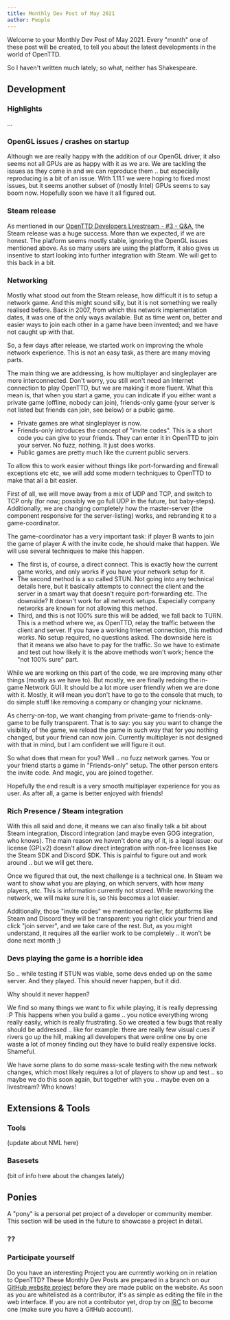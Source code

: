 ```yaml
---
title: Monthly Dev Post of May 2021
author: People
---
```


Welcome to your Monthly Dev Post of May 2021.
Every "month" one of these post will be created, to tell you about the latest developments in the world of OpenTTD.

So I haven't written much lately; so what, neither has Shakespeare.

<!-- more -->

## Development

### Highlights

...

### OpenGL issues / crashes on startup

Although we are really happy with the addition of our OpenGL driver, it also seems not all GPUs are as happy with it as we are.
We are tackling the issues as they come in and we can reproduce them .. but especially reproducing is a bit of an issue.
With 1.11.1 we were hoping to fixed most issues, but it seems another subset of (mostly Intel) GPUs seems to say boom now.
Hopefully soon we have it all figured out.

### Steam release

As mentioned in our [OpenTTD Developers Livestream - #3 - Q&A](https://www.youtube.com/watch?v=kFtUGxIGLlg), the Steam release was a huge success.
More than we expected, if we are honest.
The platform seems mostly stable, ignoring the OpenGL issues mentioned above.
As so many users are using the platform, it also gives us insentive to start looking into further integration with Steam.
We will get to this back in a bit.

### Networking

Mostly what stood out from the Steam release, how difficult it is to setup a network game.
And this might sound silly, but it is not something we really realised before.
Back in 2007, from which this network implementation dates, it was one of the only ways available.
But as time went on, better and easier ways to join each other in a game have been invented; and we have not caught up with that.

So, a few days after release, we started work on improving the whole network experience.
This is not an easy task, as there are many moving parts.

The main thing we are addressing, is how multiplayer and singleplayer are more interconnected.
Don't worry, you still won't need an Internet connection to play OpenTTD, but we are making it more fluent.
What this mean is, that when you start a game, you can indicate if you either want a private game (offline, nobody can join), friends-only game (your server is not listed but friends can join, see below) or a public game.

- Private games are what singleplayer is now.
- Friends-only introduces the concept of "invite codes".
This is a short code you can give to your friends.
They can enter it in OpenTTD to join your server.
No fuzz, nothing.
It just does works.
- Public games are pretty much like the current public servers.

To allow this to work easier without things like port-forwarding and firewall exceptions etc etc, we will add some modern techniques to OpenTTD to make that all a bit easier.

First of all, we will move away from a mix of UDP and TCP, and switch to TCP only (for now; possibly we go full UDP in the future, but baby-steps).
Additionally, we are changing completely how the master-server (the component responsive for the server-listing) works, and rebranding it to a game-coordinator.

The game-coordinator has a very important task: if player B wants to join the game of player A with the invite code, he should make that happen.
We will use several techniques to make this happen.
- The first is, of course, a direct connect.
This is exactly how the current game works, and only works if you have your network setup for it.
- The second method is a so called STUN.
Not going into any technical details here, but it basically attempts to connect the client and the server in a smart way that doesn't require port-forwarding etc.
The downside? It doesn't work for all network setups.
Especially company networks are known for not allowing this method.
- Third, and this is not 100% sure this will be added, we fall back to TURN.
This is a method where we, as OpenTTD, relay the traffic between the client and server.
If you have a working Internet connection, this method works.
No setup required, no questions asked.
The downside here is that it means we also have to pay for the traffic.
So we have to estimate and test out how likely it is the above methods won't work; hence the "not 100% sure" part.

While we are working on this part of the code, we are improving many other things (mostly as we have to).
But mostly, we are finally redoing the in-game Network GUI.
It should be a lot more user friendly when we are done with it.
Mostly, it will mean you don't have to go to the console that much, to do simple stuff like removing a company or changing your nickname.

As cherry-on-top, we want changing from private-game to friends-only-game to be fully transparent.
That is to say: you say you want to change the visibility of the game, we reload the game in such way that for you nothing changed, but your friend can now join.
Currently multiplayer is not designed with that in mind, but I am confident we will figure it out.

So what does that mean for you?
Well .. no fuzz network games.
You or your friend starts a game in "Friends-only" setup.
The other person enters the invite code.
And magic, you are joined together.

Hopefully the end result is a very smooth multiplayer experience for you as user.
As after all, a game is better enjoyed with friends!

### Rich Presence / Steam integration

With this all said and done, it means we can also finally talk a bit about Steam integration, Discord integration (and maybe even GOG integration, who knows).
The main reason we haven't done any of it, is a legal issue: our license (GPLv2) doesn't allow direct integration with non-free licenses like the Steam SDK and Discord SDK.
This is painful to figure out and work around .. but we will get there.

Once we figured that out, the next challenge is a technical one.
In Steam we want to show what you are playing, on which servers, with how many players, etc.
This is information currently not stored.
While reworking the network, we will make sure it is, so this becomes a lot easier.

Additionally, those "invite codes" we mentioned earlier, for platforms like Steam and Discord they will be transparent: you right click your friend and click "join server", and we take care of the rest.
But, as you might understand, it requires all the earlier work to be completely .. it won't be done next month ;)

### Devs playing the game is a horrible idea

So .. while testing if STUN was viable, some devs ended up on the same server.
And they played.
This should never happen, but it did.

Why should it never happen?

We find so many things we want to fix while playing, it is really depressing :P
This happens when you build a game .. you notice everything wrong really easily, which is really frustrating.
So we created a few bugs that really should be addressed .. like for example: there are really few visual cues if rivers go up the hill, making all developers that were online one by one waste a lot of money finding out they have to build really expensive locks.
Shameful.

We have some plans to do some mass-scale testing with the new network changes, which most likely requires a lot of players to show up and test .. so maybe we do this soon again, but together with you .. maybe even on a livestream?
Who knows!

## Extensions & Tools

### Tools

(update about NML here)

### Basesets

(bit of info here about the changes lately)

## Ponies

A "pony" is a personal pet project of a developer or community member. This section will be used in the future to showcase a project in detail.

### ??

### Participate yourself

Do you have an interesting Project you are currently working on in relation to OpenTTD?
These Monthly Dev Posts are prepared in a branch on our [GitHub website project](https://github.com/OpenTTD/website/tree/monthly-dev-post/_posts/2021-06-01-monthly-dev-post.md) before they are made public on the website.
As soon as you are whitelisted as a contributor, it's as simple as editing the file in the web interface.
If you are not a contributor yet, drop by on [IRC](https://www.openttd.org/contact.html) to become one (make sure you have a GitHub account).
